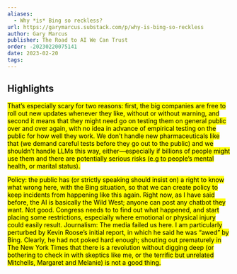 ```yaml
---
aliases:
  - Why *is* Bing so reckless?
url: https://garymarcus.substack.com/p/why-is-bing-so-reckless
author: Gary Marcus
publisher: The Road to AI We Can Trust
order: -20230220075141
date: 2023-02-20
tags:
---
```


## Highlights
<mark>That’s especially scary for two reasons: first, the big companies are free to roll out new updates whenever they like, without or without warning, and second it means that they might need go on testing them on general public over and over again, with no idea in advance of empirical testing on the public for how well they work. We don’t handle new pharmaceuticals like that (we demand careful tests before they go out to the public) and we shouldn’t handle LLMs this way, either—especially if billions of people might use them and there are potentially serious risks (e.g to people’s mental health, or marital status).</mark>

<mark>Policy: the public has (or strictly speaking should insist on) a right to know what wrong here, with the Bing situation, so that we can create policy to keep incidents from happening like this again. Right now, as I have said before, the AI is basically the Wild West; anyone can post any chatbot they want. Not good. Congress needs to to find out what happened, and start placing some restrictions, especially where emotional or physical injury could easily result. Journalism: The media failed us here. I am particularly perturbed by Kevin Roose’s initial report, in which he said he was “awed” by Bing. Clearly, he had not poked hard enough; shouting out prematurely in The New York Times that there is a revolution without digging deep (or bothering to check in with skeptics like me, or the terrific but unrelated Mitchells, Margaret and Melanie) is not a good thing.</mark>

